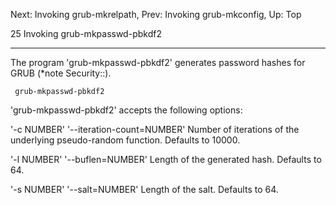 Next: Invoking grub-mkrelpath,  Prev: Invoking grub-mkconfig,  Up: Top

25 Invoking grub-mkpasswd-pbkdf2
********************************

The program 'grub-mkpasswd-pbkdf2' generates password hashes for GRUB
(*note Security::).

     grub-mkpasswd-pbkdf2

   'grub-mkpasswd-pbkdf2' accepts the following options:

'-c NUMBER'
'--iteration-count=NUMBER'
     Number of iterations of the underlying pseudo-random function.
     Defaults to 10000.

'-l NUMBER'
'--buflen=NUMBER'
     Length of the generated hash.  Defaults to 64.

'-s NUMBER'
'--salt=NUMBER'
     Length of the salt.  Defaults to 64.

